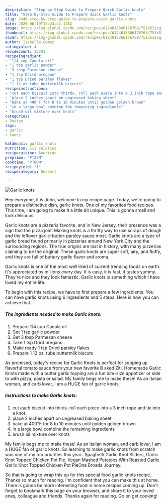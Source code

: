 ```yaml
---
description: "Step-by-Step Guide to Prepare Quick Garlic knots"
title: "Step-by-Step Guide to Prepare Quick Garlic knots"
slug: 2446-step-by-step-guide-to-prepare-quick-garlic-knots
date: 2020-06-19T17:24:44.178Z
image: https://img-global.cpcdn.com/recipes/6124015366176768/751x532cq70/garlic-knots-recipe-main-photo.jpg
thumbnail: https://img-global.cpcdn.com/recipes/6124015366176768/751x532cq70/garlic-knots-recipe-main-photo.jpg
cover: https://img-global.cpcdn.com/recipes/6124015366176768/751x532cq70/garlic-knots-recipe-main-photo.jpg
author: Isabella Gomez
ratingvalue: 4
reviewcount: 13701
recipeingredient:
- "1/4 cup Canola oil"
- "1 tsp garlic powder"
- "3 tbsp Parmesan cheese"
- "1 tsp Drird oregano"
- "1 tsp Dried parsley flakes"
- "1 12 oz tube buttermilk biscuts"
recipeinstructions:
- "cut each biscuit into thirds. roll each piece into a 3 inch rope and tie into a knot."
- "place 2 inches apart on ungreased baking sheet"
- "bake at 400°F for 8 to 10 minutes until golden golden brown"
- "in a large bowl combine the remaining ingredients"
- "brush oil mixture over knots"
categories:
- Recipe
tags:
- garlic
- knots

katakunci: garlic knots 
nutrition: 111 calories
recipecuisine: American
preptime: "PT23M"
cooktime: "PT60M"
recipeyield: "1"
recipecategory: Dessert

---
```



![Garlic knots](https://img-global.cpcdn.com/recipes/6124015366176768/751x532cq70/garlic-knots-recipe-main-photo.jpg)

Hey everyone, it is John, welcome to my recipe page. Today, we're going to prepare a distinctive dish, garlic knots. One of my favorites food recipes. This time, I am going to make it a little bit unique. This is gonna smell and look delicious.

Garlic knots are a pizzeria favorite, and in New Jersey, their presence was a sign that the pizza joint Making knots is a thrifty way to use scraps of dough and the leftover garlic-butter-parsley sauce most. Garlic knots are a type of garlic bread found primarily in pizzerias around New York City and the surrounding regions. The true origins are lost in history, with many pizzerias claiming to be the original. These garlic knots are super soft, airy, and fluffy, and they are full of buttery garlic flavor and aroma.

Garlic knots is one of the most well liked of current trending foods on earth. It's appreciated by millions every day. It is easy, it is fast, it tastes yummy. They're nice and they look fantastic. Garlic knots is something which I have loved my entire life.


To begin with this recipe, we have to first prepare a few ingredients. You can have garlic knots using 6 ingredients and 5 steps. Here is how you can achieve that.

<!--inarticleads1-->

##### The ingredients needed to make Garlic knots:

1. Prepare 1/4 cup Canola oil
1. Get 1 tsp garlic powder
1. Get 3 tbsp Parmesan cheese
1. Take 1 tsp Drird oregano
1. Make ready 1 tsp Dried parsley flakes
1. Prepare 1 12 oz. tube buttermilk biscuts


As promised, today&#39;s recipe for Garlic Knots is perfect for sopping up flavorful tomato sauce from your new favorite B aked Ziti. Homemade Garlic Knots made with a butter garlic topping are a fun bite-size appetizer or side to with pizza, pasta or salad. My family begs me to make these! As an Italian woman, and carb lover, I am a HUGE fan of garlic knots. 

<!--inarticleads2-->

##### Instructions to make Garlic knots:

1. cut each biscuit into thirds. roll each piece into a 3 inch rope and tie into a knot.
1. place 2 inches apart on ungreased baking sheet
1. bake at 400°F for 8 to 10 minutes until golden golden brown
1. in a large bowl combine the remaining ingredients
1. brush oil mixture over knots


My family begs me to make these! As an Italian woman, and carb lover, I am a HUGE fan of garlic knots. So learning to make garlic knots from scratch was one of my top priorities this year.. Spaghetti Garlic Knot Sliders, Garlic Knot Topped Chicken Pot Pie, Vegan Mashed Potatoes With Roasted Garlic. Garlic Knot Topped Chicken Pot PieOne Broads Journey. 

So that is going to wrap this up for this special food garlic knots recipe. Thanks so much for reading. I'm confident that you can make this at home. There is gonna be more interesting food in home recipes coming up. Don't forget to bookmark this page on your browser, and share it to your loved ones, colleague and friends. Thanks again for reading. Go on get cooking!

